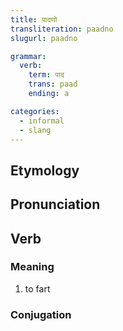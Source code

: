 ```yaml
---
title: पादणो
transliteration: paadno
slugurl: paadno

grammar: 
  verb:
    term: पाद
    trans: paad
    ending: a

categories:
  - informal
  - slang
---
```

## Etymology

## Pronunciation

## Verb
### Meaning
1. to fart

### Conjugation
<verb-conj :grammar="grammar"></verb-conj>